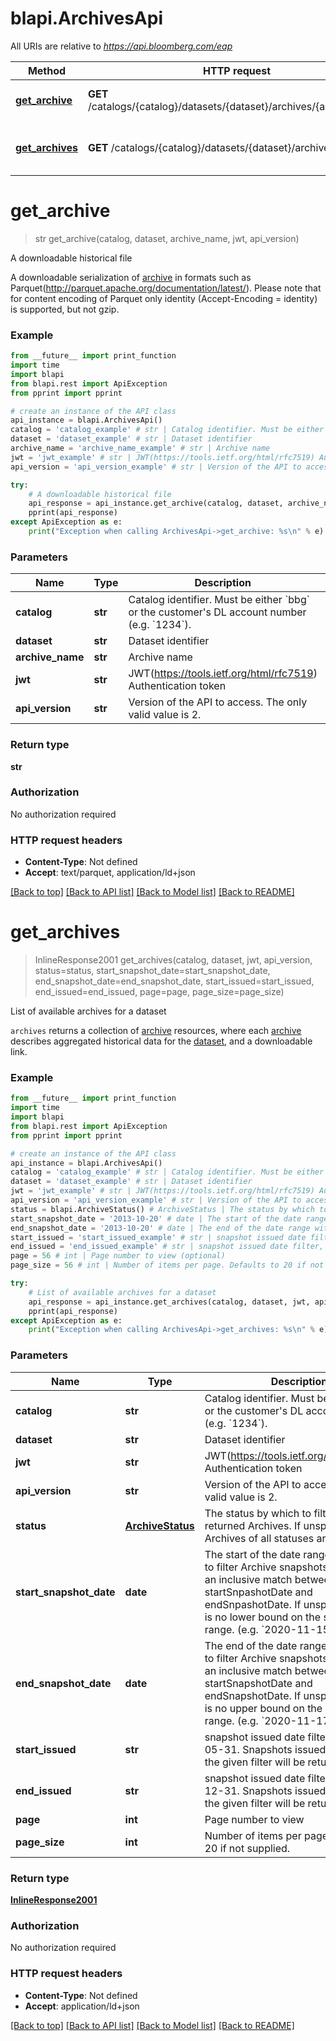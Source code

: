 # blapi.ArchivesApi

All URIs are relative to *https://api.bloomberg.com/eap*

Method | HTTP request | Description
------------- | ------------- | -------------
[**get_archive**](ArchivesApi.md#get_archive) | **GET** /catalogs/{catalog}/datasets/{dataset}/archives/{archiveName} | A downloadable historical file
[**get_archives**](ArchivesApi.md#get_archives) | **GET** /catalogs/{catalog}/datasets/{dataset}/archives/ | List of available archives for a dataset

# **get_archive**
> str get_archive(catalog, dataset, archive_name, jwt, api_version)

A downloadable historical file

A downloadable serialization of [archive](#tag/archive) in formats such as Parquet(http://parquet.apache.org/documentation/latest/). Please note that for content encoding of Parquet only identity (Accept-Encoding = identity) is supported, but not gzip.

### Example
```python
from __future__ import print_function
import time
import blapi
from blapi.rest import ApiException
from pprint import pprint

# create an instance of the API class
api_instance = blapi.ArchivesApi()
catalog = 'catalog_example' # str | Catalog identifier. Must be either `bbg` or the customer's DL account number (e.g. `1234`).
dataset = 'dataset_example' # str | Dataset identifier
archive_name = 'archive_name_example' # str | Archive name
jwt = 'jwt_example' # str | JWT(https://tools.ietf.org/html/rfc7519) Authentication token
api_version = 'api_version_example' # str | Version of the API to access. The only valid value is 2.

try:
    # A downloadable historical file
    api_response = api_instance.get_archive(catalog, dataset, archive_name, jwt, api_version)
    pprint(api_response)
except ApiException as e:
    print("Exception when calling ArchivesApi->get_archive: %s\n" % e)
```

### Parameters

Name | Type | Description  | Notes
------------- | ------------- | ------------- | -------------
 **catalog** | **str**| Catalog identifier. Must be either &#x60;bbg&#x60; or the customer&#x27;s DL account number (e.g. &#x60;1234&#x60;). | 
 **dataset** | **str**| Dataset identifier | 
 **archive_name** | **str**| Archive name | 
 **jwt** | **str**| JWT(https://tools.ietf.org/html/rfc7519) Authentication token | 
 **api_version** | **str**| Version of the API to access. The only valid value is 2. | 

### Return type

**str**

### Authorization

No authorization required

### HTTP request headers

 - **Content-Type**: Not defined
 - **Accept**: text/parquet, application/ld+json

[[Back to top]](#) [[Back to API list]](../README.md#documentation-for-api-endpoints) [[Back to Model list]](../README.md#documentation-for-models) [[Back to README]](../README.md)

# **get_archives**
> InlineResponse2001 get_archives(catalog, dataset, jwt, api_version, status=status, start_snapshot_date=start_snapshot_date, end_snapshot_date=end_snapshot_date, start_issued=start_issued, end_issued=end_issued, page=page, page_size=page_size)

List of available archives for a dataset

`archives` returns a collection of [archive](#tag/archives) resources, where each [archive](#tag/archives) describes aggregated historical data for the [dataset](#tag/datasets), and a downloadable link.

### Example
```python
from __future__ import print_function
import time
import blapi
from blapi.rest import ApiException
from pprint import pprint

# create an instance of the API class
api_instance = blapi.ArchivesApi()
catalog = 'catalog_example' # str | Catalog identifier. Must be either `bbg` or the customer's DL account number (e.g. `1234`).
dataset = 'dataset_example' # str | Dataset identifier
jwt = 'jwt_example' # str | JWT(https://tools.ietf.org/html/rfc7519) Authentication token
api_version = 'api_version_example' # str | Version of the API to access. The only valid value is 2.
status = blapi.ArchiveStatus() # ArchiveStatus | The status by which to filter the returned Archives. If unspecified Archives of all statuses are returned. (optional)
start_snapshot_date = '2013-10-20' # date | The start of the date range within which to filter Archive snapshots. The filter is an inclusive match between Archive startSnpashotDate and endSnpashotDate. If unspecified, there is no lower bound on the snapshot date range. (e.g. `2020-11-15`). (optional)
end_snapshot_date = '2013-10-20' # date | The end of the date range within which to filter Archive snapshots. The filter is an inclusive match between Archive startSnapshotDate and endSnapshotDate. If unspecified, there is no upper bound on the snapshot date range. (e.g. `2020-11-17`). (optional)
start_issued = 'start_issued_example' # str | snapshot issued date filter, e.g. 2019-05-31. Snapshots issued on or after the given filter will be returned. (optional)
end_issued = 'end_issued_example' # str | snapshot issued date filter, e.g. 2019-12-31. Snapshots issued on or before the given filter will be returned. (optional)
page = 56 # int | Page number to view (optional)
page_size = 56 # int | Number of items per page. Defaults to 20 if not supplied. (optional)

try:
    # List of available archives for a dataset
    api_response = api_instance.get_archives(catalog, dataset, jwt, api_version, status=status, start_snapshot_date=start_snapshot_date, end_snapshot_date=end_snapshot_date, start_issued=start_issued, end_issued=end_issued, page=page, page_size=page_size)
    pprint(api_response)
except ApiException as e:
    print("Exception when calling ArchivesApi->get_archives: %s\n" % e)
```

### Parameters

Name | Type | Description  | Notes
------------- | ------------- | ------------- | -------------
 **catalog** | **str**| Catalog identifier. Must be either &#x60;bbg&#x60; or the customer&#x27;s DL account number (e.g. &#x60;1234&#x60;). | 
 **dataset** | **str**| Dataset identifier | 
 **jwt** | **str**| JWT(https://tools.ietf.org/html/rfc7519) Authentication token | 
 **api_version** | **str**| Version of the API to access. The only valid value is 2. | 
 **status** | [**ArchiveStatus**](.md)| The status by which to filter the returned Archives. If unspecified Archives of all statuses are returned. | [optional] 
 **start_snapshot_date** | **date**| The start of the date range within which to filter Archive snapshots. The filter is an inclusive match between Archive startSnpashotDate and endSnpashotDate. If unspecified, there is no lower bound on the snapshot date range. (e.g. &#x60;2020-11-15&#x60;). | [optional] 
 **end_snapshot_date** | **date**| The end of the date range within which to filter Archive snapshots. The filter is an inclusive match between Archive startSnapshotDate and endSnapshotDate. If unspecified, there is no upper bound on the snapshot date range. (e.g. &#x60;2020-11-17&#x60;). | [optional] 
 **start_issued** | **str**| snapshot issued date filter, e.g. 2019-05-31. Snapshots issued on or after the given filter will be returned. | [optional] 
 **end_issued** | **str**| snapshot issued date filter, e.g. 2019-12-31. Snapshots issued on or before the given filter will be returned. | [optional] 
 **page** | **int**| Page number to view | [optional] 
 **page_size** | **int**| Number of items per page. Defaults to 20 if not supplied. | [optional] 

### Return type

[**InlineResponse2001**](InlineResponse2001.md)

### Authorization

No authorization required

### HTTP request headers

 - **Content-Type**: Not defined
 - **Accept**: application/ld+json

[[Back to top]](#) [[Back to API list]](../README.md#documentation-for-api-endpoints) [[Back to Model list]](../README.md#documentation-for-models) [[Back to README]](../README.md)

